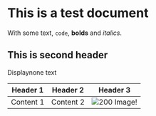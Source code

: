 # This is a test document

With some text, `code`, **bolds** and _italics_.

## This is second header

Displaynone text

Header 1 | Header 2 | Header 3  
---|---|---  
Content 1 | Content 2 | ![200](http://lorempixel.com/200/200) Image!

